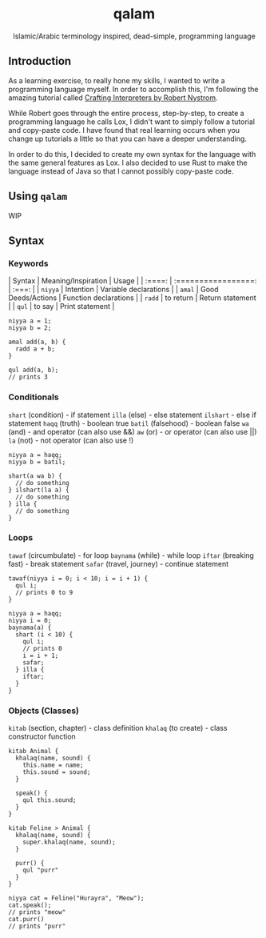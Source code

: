 <div align="center">
<h1>qalam</h1>
<p>Islamic/Arabic terminology inspired, dead-simple, programming language</p>
</div>

## Introduction
As a learning exercise, to really hone my skills, I wanted to write a programming language myself. In order to accomplish this, I'm following the amazing tutorial called [Crafting Interpreters by Robert Nystrom](https://craftinginterpreters.com/).

While Robert goes through the entire process, step-by-step, to create a programming language he calls Lox, I didn't want to simply follow a tutorial and copy-paste code. I have found that real learning occurs when you change up tutorials a little so that you can have a deeper understanding.

In order to do this, I decided to create my own syntax for the language with the same general features as Lox. I also decided to use Rust to make the language instead of Java so that I cannot possibly copy-paste code.

## Using `qalam`
WIP

## Syntax
### Keywords
| Syntax | Meaning/Inspiration | Usage |
| :====: | :=================: | :===: |
| `niyya` | Intention | Variable declarations |
| `amal` | Good Deeds/Actions | Function declarations |
| `radd` | to return | Return statement |
| `qul` | to say | Print statement |

```text
niyya a = 1;
niyya b = 2;

amal add(a, b) {
  radd a + b;
}

qul add(a, b);
// prints 3
```

### Conditionals
`shart` (condition) - if statement
`illa` (else) - else statement
`ilshart` - else if statement
`haqq` (truth) - boolean true
`batil` (falsehood) - boolean false
`wa` (and) - and operator (can also use &&)
`aw` (or) - or operator (can also use ||)
`la` (not) - not operator (can also use !)

```text
niyya a = haqq;
niyya b = batil;

shart(a wa b) {
  // do something
} ilshart(la a) {
  // do something
} illa {
  // do something
}
```


### Loops
`tawaf` (circumbulate) - for loop
`baynama` (while) - while loop
`iftar` (breaking fast) - break statement
`safar` (travel, journey) - continue statement

```text
tawaf(niyya i = 0; i < 10; i = i + 1) {
  qul i; 
  // prints 0 to 9
}

niyya a = haqq;
niyya i = 0;
baynama(a) {
  shart (i < 10) {
    qul i;
    // prints 0 
    i = i + 1;
    safar;
  } illa {
    iftar;
  }
}
```

### Objects (Classes)
`kitab` (section, chapter) - class definition
`khalaq` (to create) - class constructor function

```text
kitab Animal {
  khalaq(name, sound) {
    this.name = name;
    this.sound = sound;
  }

  speak() {
    qul this.sound;
  }
}

kitab Feline > Animal {
  khalaq(name, sound) {
    super.khalaq(name, sound);
  }

  purr() {
    qul "purr"
  }
}

niyya cat = Feline("Hurayra", "Meow");
cat.speak();
// prints "meow"
cat.purr()
// prints "purr"
```
